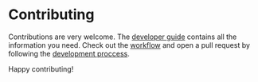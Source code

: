 
# Contributing

Contributions are very welcome. The [developer guide](docs/developerGuide.md) contains all the information you need. Check out the [workflow](docs/workflow.md) and open a pull request by following the [development proccess](docs/process.md).

Happy contributing!
